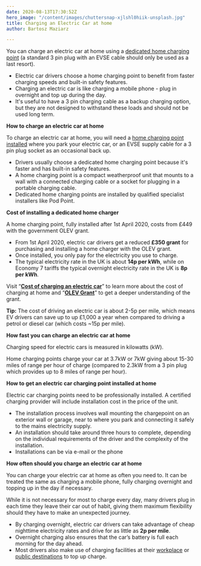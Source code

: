 ```yaml
---
date: 2020-08-13T17:30:52Z
hero_image: "/content/images/chuttersnap-xjlshl0hiik-unsplash.jpg"
title: Charging an Electric Car at home
author: Bartosz Maziarz

---
```

You can charge an electric car at home using a [dedicated home charging point](https://pod-point.com/solutions/driver/home-charging) (a standard 3 pin plug with an EVSE cable should only be used as a last resort).

* Electric car drivers choose a home charging point to benefit from faster charging speeds and built-in safety features.
* Charging an electric car is like charging a mobile phone - plug in overnight and top up during the day.
* It's useful to have a 3 pin charging cable as a backup charging option, but they are not designed to withstand these loads and should not be used long term.

**How to charge an electric car at home**

To charge an electric car at home, you will need a [home charging point installed](https://pod-point.com/guides/driver/ev-charger-home-installation-process) where you park your electric car, or an EVSE supply cable for a 3 pin plug socket as an occasional back up.

* Drivers usually choose a dedicated home charging point because it's faster and has built-in safety features.
* A home charging point is a compact weatherproof unit that mounts to a wall with a connected charging cable or a socket for plugging in a portable charging cable.
* Dedicated home charging points are installed by qualified specialist installers like Pod Point.

**Cost of installing a dedicated home charger**

A home charging point, fully installed after 1st April 2020, costs from £449 with the government OLEV grant.

* From 1st April 2020, electric car drivers get a reduced **£350 grant** for purchasing and installing a home charger with the OLEV grant.
* Once installed, you only pay for the electricity you use to charge.
* The typical electricity rate in the UK is about **14p per kWh**, while on Economy 7 tariffs the typical overnight electricity rate in the UK is **8p per kWh**.

  
 Visit “[**Cost of charging an electric car**](https://pod-point.com/guides/driver/cost-of-charging-electric-car)” to learn more about the cost of charging at home and “[**OLEV Grant**](https://pod-point.com/guides/driver/olev-grant)” to get a deeper understanding of the grant.

**Tip:** The cost of driving an electric car is about 2-5p per mile, which means EV drivers can save up to up £1,000 a year when compared to driving a petrol or diesel car (which costs \~15p per mile).

**How fast you can charge an electric car at home**

Charging speed for electric cars is measured in kilowatts (kW).

Home charging points charge your car at 3.7kW or 7kW giving about 15-30 miles of range per hour of charge (compared to 2.3kW from a 3 pin plug which provides up to 8 miles of range per hour).

**How to get an electric car charging point installed at home**

Electric car charging points need to be professionally installed. A certified charging provider will include installation cost in the price of the unit.

* The installation process involves wall mounting the chargepoint on an exterior wall or garage, near to where you park and connecting it safely to the mains electricity supply.
* An installation should take around three hours to complete, depending on the individual requirements of the driver and the complexity of the installation.
* Installations can be via e-mail or the phone

**How often should you charge an electric car at home**

You can charge your electric car at home as often you need to. It can be treated the same as charging a mobile phone, fully charging overnight and topping up in the day if necessary.

While it is not necessary for most to charge every day, many drivers plug in each time they leave their car out of habit, giving them maximum flexibility should they have to make an unexpected journey.

* By charging overnight, electric car drivers can take advantage of cheap nighttime electricity rates and drive for as little as **2p per mile**.
* Overnight charging also ensures that the car’s battery is full each morning for the day ahead.
* Most drivers also make use of charging facilities at their [workplace](https://pod-point.com/products/workplace-charging) or [public destinations](https://pod-point.com/products/commercial-charging) to top up charge.